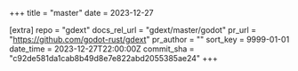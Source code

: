 +++
title = "master"
date = 2023-12-27

[extra]
repo = "gdext"
docs_rel_url = "gdext/master/godot"
pr_url = "https://github.com/godot-rust/gdext"
pr_author = ""
sort_key = 9999-01-01
date_time = 2023-12-27T22:00:00Z
commit_sha = "c92de581da1cab8b49d8e7e822abd2055385ae24"
+++



